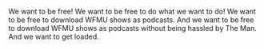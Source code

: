 We want to be free! We want to be free to do what we want to do! We want to be free to download WFMU shows as podcasts. And we want to be free to download WFMU shows as podcasts without being hassled by The Man. And we want to get loaded.
